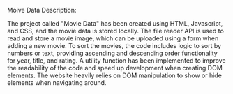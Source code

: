 Moive Data Description:

The project called "Movie Data" has been created using HTML, Javascript, and CSS, and the movie data is stored locally. The file reader API is used to read and store a movie image, which can be uploaded using a form when adding a new movie. To sort the movies, the code includes logic to sort by numbers or text, providing ascending and descending order functionality for year, title, and rating. A utility function has been implemented to improve the readability of the code and speed up development when creating DOM elements. The website heavily relies on DOM manipulation to show or hide elements when navigating around.
